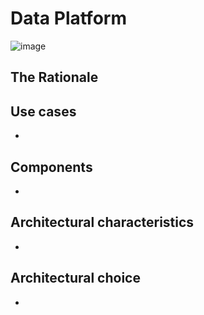 # Data Platform  

![image](../Images/) 

## The Rationale



## Use cases

* 

## Components

* 

## Architectural characteristics

* 

## Architectural choice

* 